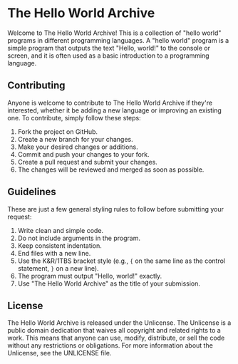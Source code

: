 # The Hello World Archive

Welcome to The Hello World Archive! This is a collection of "hello world" programs in different programming languages. A "hello world" program is a simple program that outputs the text "Hello, world!" to the console or screen, and it is often used as a basic introduction to a programming language.

## Contributing

Anyone is welcome to contribute to The Hello World Archive if they're interested, whether it be adding a new language or improving an existing one. To contribute, simply follow these steps:

1. Fork the project on GitHub.
2. Create a new branch for your changes.
3. Make your desired changes or additions.
4. Commit and push your changes to your fork.
5. Create a pull request and submit your changes.
6. The changes will be reviewed and merged as soon as possible.

## Guidelines

These are just a few general styling rules to follow before submitting your request:

1. Write clean and simple code.
2. Do not include arguments in the program.
3. Keep consistent indentation.
4. End files with a new line.
5. Use the K&R/1TBS bracket style (e.g., `{` on the same line as the control statement, `}` on a new line).
6. The program must output "Hello, world!" exactly.
7. Use "The Hello World Archive" as the title of your submission.

## License

The Hello World Archive is released under the Unlicense. The Unlicense is a public domain dedication that waives all copyright and related rights to a work. This means that anyone can use, modify, distribute, or sell the code without any restrictions or obligations. For more information about the Unlicense, see the UNLICENSE file.
